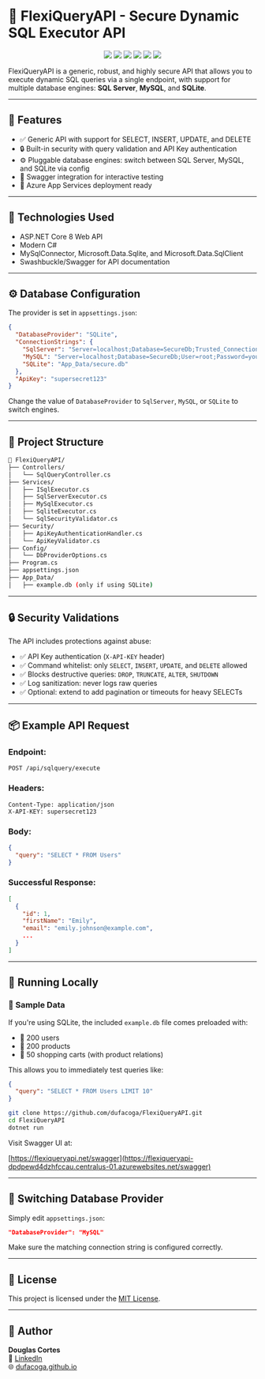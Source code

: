 # 🔐 FlexiQueryAPI - Secure Dynamic SQL Executor API

<p align="center">
  <a href="https://github.com/dufacoga/FlexiQueryAPI/issues"><img src="https://img.shields.io/github/issues/dufacoga/FlexiQueryAPI"/></a>
  <a href="https://github.com/dufacoga/FlexiQueryAPI/stargazers"><img src="https://img.shields.io/github/stars/dufacoga/FlexiQueryAPI"/></a>
  <a href="https://github.com/dufacoga/FlexiQueryAPI/network/members"><img src="https://img.shields.io/github/forks/dufacoga/FlexiQueryAPI"/></a>
  <a href="https://github.com/dufacoga/FlexiQueryAPI/commits/master"><img src="https://img.shields.io/github/last-commit/dufacoga/FlexiQueryAPI"/></a>
  <a href="https://github.com/dufacoga/FlexiQueryAPI/blob/master/CONTRIBUTING.md"><img src="https://img.shields.io/badge/contributions-welcome-brightgreen.svg?style=flat"/></a>
  <a href="https://github.com/dufacoga/FlexiQueryAPI/blob/master/LICENSE.txt"><img src="https://img.shields.io/github/license/dufacoga/FlexiQueryAPI"/></a>
</p>

FlexiQueryAPI is a generic, robust, and highly secure API that allows you to execute dynamic SQL queries via a single endpoint, with support for multiple database engines: **SQL Server**, **MySQL**, and **SQLite**.

---

## 🚀 Features

- ✅ Generic API with support for SELECT, INSERT, UPDATE, and DELETE
- 🔒 Built-in security with query validation and API Key authentication
- ⚙️ Pluggable database engines: switch between SQL Server, MySQL, and SQLite via config
- 🧪 Swagger integration for interactive testing
- 🔧 Azure App Services deployment ready

---

## 🧰 Technologies Used

- ASP.NET Core 8 Web API
- Modern C#
- MySqlConnector, Microsoft.Data.Sqlite, and Microsoft.Data.SqlClient
- Swashbuckle/Swagger for API documentation

---

## ⚙️ Database Configuration

The provider is set in `appsettings.json`:

```json
{
  "DatabaseProvider": "SQLite",
  "ConnectionStrings": {
    "SqlServer": "Server=localhost;Database=SecureDb;Trusted_Connection=True;",
    "MySQL": "Server=localhost;Database=SecureDb;User=root;Password=yourpass;",
    "SQLite": "App_Data/secure.db"
  },
  "ApiKey": "supersecret123"
}
```

Change the value of `DatabaseProvider` to `SqlServer`, `MySQL`, or `SQLite` to switch engines.

---

## 📂 Project Structure

```bash
📁 FlexiQueryAPI/
├── Controllers/
│   └── SqlQueryController.cs
├── Services/
│   ├── ISqlExecutor.cs
│   ├── SqlServerExecutor.cs
│   ├── MySqlExecutor.cs
│   ├── SqliteExecutor.cs
│   └── SqlSecurityValidator.cs
├── Security/
│   ├── ApiKeyAuthenticationHandler.cs
│   └── ApiKeyValidator.cs
├── Config/
│   └── DbProviderOptions.cs
├── Program.cs
├── appsettings.json
├── App_Data/
│   ├── example.db (only if using SQLite)
```

---

## 🔒 Security Validations

The API includes protections against abuse:

- ✅ API Key authentication (`X-API-KEY` header)
- ✅ Command whitelist: only `SELECT`, `INSERT`, `UPDATE`, and `DELETE` allowed
- ✅ Blocks destructive queries: `DROP`, `TRUNCATE`, `ALTER`, `SHUTDOWN`
- ✅ Log sanitization: never logs raw queries
- ✅ Optional: extend to add pagination or timeouts for heavy SELECTs

---

## 📦 Example API Request

### Endpoint:

```http
POST /api/sqlquery/execute
```

### Headers:

```
Content-Type: application/json
X-API-KEY: supersecret123
```

### Body:

```json
{
  "query": "SELECT * FROM Users"
}
```

### Successful Response:

```json
[
  {
    "id": 1,
    "firstName": "Emily",
    "email": "emily.johnson@example.com",
    ...
  }
]
```

---

## 🧪 Running Locally

### 🧃 Sample Data

If you're using SQLite, the included `example.db` file comes preloaded with:

- 👤 200 users
- 🛒 200 products
- 🧺 50 shopping carts (with product relations)

This allows you to immediately test queries like:

```json
{
  "query": "SELECT * FROM Users LIMIT 10"
}
```

```bash
git clone https://github.com/dufacoga/FlexiQueryAPI.git
cd FlexiQueryAPI
dotnet run
```

Visit Swagger UI at:

[https://flexiqueryapi.net/swagger](https://flexiqueryapi-dpdpewd4dzhfccau.centralus-01.azurewebsites.net/swagger)

---

## 🧩 Switching Database Provider

Simply edit `appsettings.json`:

```json
"DatabaseProvider": "MySQL"
```

Make sure the matching connection string is configured correctly.

---

## 📄 License

This project is licensed under the [MIT License](LICENSE).

---

## 👤 Author 

**Douglas Cortes**\
💼 [LinkedIn](https://www.linkedin.com/in/dufacoga)\
🌐 [dufacoga.github.io](https://dufacoga.github.io)
